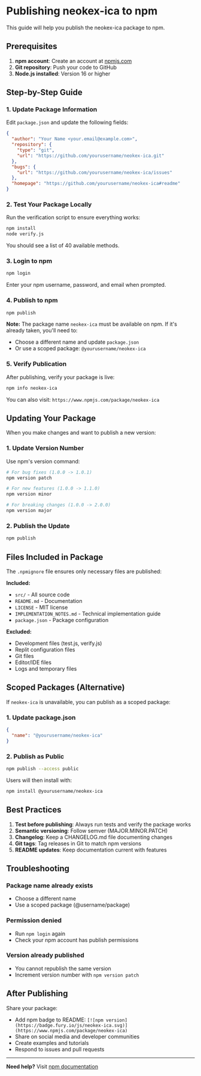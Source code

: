 # Publishing neokex-ica to npm

This guide will help you publish the neokex-ica package to npm.

## Prerequisites

1. **npm account**: Create an account at [npmjs.com](https://www.npmjs.com/)
2. **Git repository**: Push your code to GitHub
3. **Node.js installed**: Version 16 or higher

## Step-by-Step Guide

### 1. Update Package Information

Edit `package.json` and update the following fields:

```json
{
  "author": "Your Name <your.email@example.com>",
  "repository": {
    "type": "git",
    "url": "https://github.com/yourusername/neokex-ica.git"
  },
  "bugs": {
    "url": "https://github.com/yourusername/neokex-ica/issues"
  },
  "homepage": "https://github.com/yourusername/neokex-ica#readme"
}
```

### 2. Test Your Package Locally

Run the verification script to ensure everything works:

```bash
npm install
node verify.js
```

You should see a list of 40 available methods.

### 3. Login to npm

```bash
npm login
```

Enter your npm username, password, and email when prompted.

### 4. Publish to npm

```bash
npm publish
```

**Note:** The package name `neokex-ica` must be available on npm. If it's already taken, you'll need to:
- Choose a different name and update `package.json`
- Or use a scoped package: `@yourusername/neokex-ica`

### 5. Verify Publication

After publishing, verify your package is live:

```bash
npm info neokex-ica
```

You can also visit: `https://www.npmjs.com/package/neokex-ica`

## Updating Your Package

When you make changes and want to publish a new version:

### 1. Update Version Number

Use npm's version command:

```bash
# For bug fixes (1.0.0 -> 1.0.1)
npm version patch

# For new features (1.0.0 -> 1.1.0)
npm version minor

# For breaking changes (1.0.0 -> 2.0.0)
npm version major
```

### 2. Publish the Update

```bash
npm publish
```

## Files Included in Package

The `.npmignore` file ensures only necessary files are published:

**Included:**
- `src/` - All source code
- `README.md` - Documentation
- `LICENSE` - MIT license
- `IMPLEMENTATION_NOTES.md` - Technical implementation guide
- `package.json` - Package configuration

**Excluded:**
- Development files (test.js, verify.js)
- Replit configuration files
- Git files
- Editor/IDE files
- Logs and temporary files

## Scoped Packages (Alternative)

If `neokex-ica` is unavailable, you can publish as a scoped package:

### 1. Update package.json

```json
{
  "name": "@yourusername/neokex-ica"
}
```

### 2. Publish as Public

```bash
npm publish --access public
```

Users will then install with:

```bash
npm install @yourusername/neokex-ica
```

## Best Practices

1. **Test before publishing**: Always run tests and verify the package works
2. **Semantic versioning**: Follow semver (MAJOR.MINOR.PATCH)
3. **Changelog**: Keep a CHANGELOG.md file documenting changes
4. **Git tags**: Tag releases in Git to match npm versions
5. **README updates**: Keep documentation current with features

## Troubleshooting

### Package name already exists
- Choose a different name
- Use a scoped package (@username/package)

### Permission denied
- Run `npm login` again
- Check your npm account has publish permissions

### Version already published
- You cannot republish the same version
- Increment version number with `npm version patch`

## After Publishing

Share your package:
- Add npm badge to README: `[![npm version](https://badge.fury.io/js/neokex-ica.svg)](https://www.npmjs.com/package/neokex-ica)`
- Share on social media and developer communities
- Create examples and tutorials
- Respond to issues and pull requests

---

**Need help?** Visit [npm documentation](https://docs.npmjs.com/cli/v9/commands/npm-publish)
